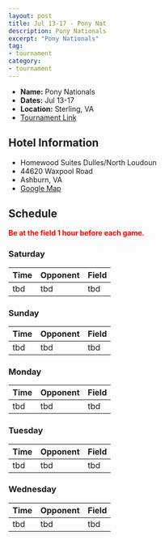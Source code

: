 ```yaml
---
layout: post
title: Jul 13-17 - Pony Nat
description: Pony Nationals
excerpt: "Pony Nationals"
tag:
- tournament
category:
- tournament
---
```

* **Name:** Pony Nationals
* **Dates:** Jul 13-17
* **Location:** Sterling, VA
* [Tournament Link](https://dcarver2929.wixsite.com/ponyinfo/tournament-info)

## Hotel Information

* Homewood Suites Dulles/North Loudoun
* 44620 Waxpool Road
* Ashburn, VA
* [Google Map](https://goo.gl/maps/MdUbLieKDYTnbQNH7)

## Schedule
**<span style="color:red">Be at the field 1 hour before each game.</span>**

### Saturday

| Time | Opponent | Field |
|:---  |:---      |:---   |
| tbd  | tbd      | tbd   |


### Sunday

| Time | Opponent | Field |
|:---  |:---      |:---   |
| tbd  | tbd      | tbd   |

### Monday

| Time | Opponent | Field |
|:---  |:---      |:---   |
| tbd  | tbd      | tbd   |

### Tuesday

| Time | Opponent | Field |
|:---  |:---      |:---   |
| tbd  | tbd      | tbd   |

### Wednesday

| Time | Opponent | Field |
|:---  |:---      |:---   |
| tbd  | tbd      | tbd   |

